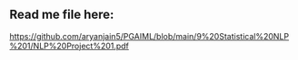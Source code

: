 ## Read me file here:
https://github.com/aryanjain5/PGAIML/blob/main/9%20Statistical%20NLP%201/NLP%20Project%201.pdf
